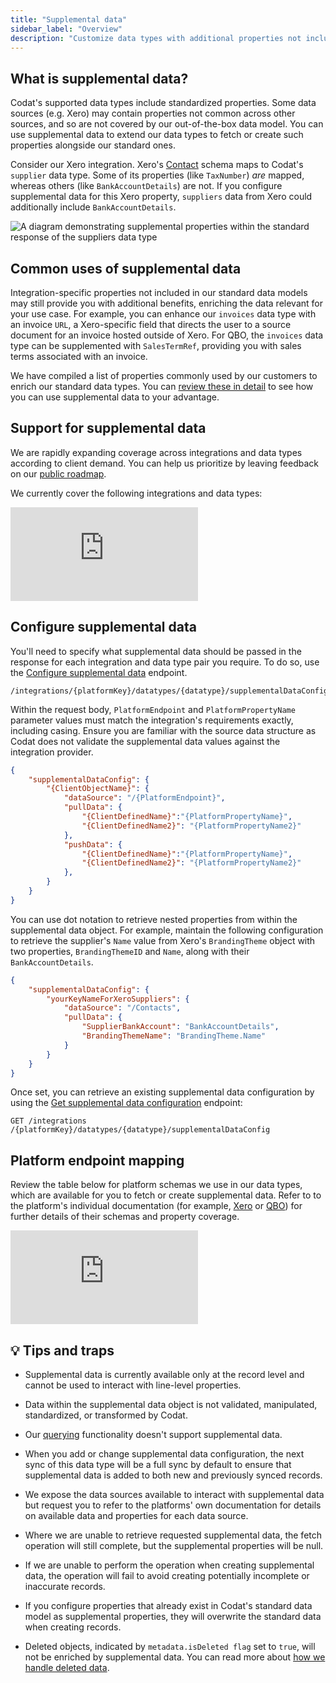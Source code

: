 ```yaml
---
title: "Supplemental data"
sidebar_label: "Overview"
description: "Customize data types with additional properties not included in Codat's out-of-the box data models"
---
```


## What is supplemental data?

Codat's supported data types include standardized properties. Some data sources (e.g. Xero) may contain properties not common across other sources, and so are not covered by our out-of-the-box data model. You can use supplemental data to extend our data types to fetch or create such properties alongside our standard ones. 


Consider our Xero integration. Xero's [Contact](https://developer.xero.com/documentation/api/accounting/contacts) schema maps to Codat's `supplier` data type. Some of its properties (like `TaxNumber`) *are* mapped, whereas others (like `BankAccountDetails`) are not. If you configure supplemental data for this Xero property, `suppliers` data from Xero could additionally include `BankAccountDetails`.

![A diagram demonstrating supplemental properties within the standard response of the suppliers data type](/img/use-the-api/supplemental-data.png)

## Common uses of supplemental data

Integration-specific properties not included in our standard data models may still provide you with additional benefits, enriching the data relevant for your use case. For example, you can enhance our `invoices` data type with an invoice `URL`, a Xero-specific field that directs the user to a source document for an invoice hosted outside of Xero. For QBO, the `invoices` data type can be supplemented with `SalesTermRef`, providing you with sales terms associated with an invoice.

We have compiled a list of properties commonly used by our customers to enrich our standard data types. You can [review these in detail](/using-the-api/supplemental-data/usecases) to see how you can use supplemental data to your advantage.

## Support for supplemental data

We are rapidly expanding coverage across integrations and data types according to client demand. You can help us prioritize by leaving feedback on our [public roadmap](https://portal.productboard.com/codat/7-public-product-roadmap/tabs/46-accounting-api/submit-idea).

We currently cover the following integrations and data types:
 
<iframe
  src="https://docs.google.com/spreadsheets/d/e/2PACX-1vToBP6lQMT_MrB8L5e_61w2LrmpoJPAVhxCVqCuoSpWgb6ga2hUXZHlLSdCr9jY_He1b-uYaDAnH6DV/pubhtml?widget=true&amp;headers=false"
  frameborder="0"
  style={{ top: 0, left: 0, width: "100%", height: "400px" }}
></iframe>

## Configure supplemental data

You'll need to specify what supplemental data should be passed in the response for each integration and data type pair you require. To do so, use the [Configure supplemental data](/platform-api#/operations/configure-supplemental-data) endpoint.

```http
/integrations/{platformKey}/datatypes/{datatype}/supplementalDataConfig
```

Within the request body, `PlatformEndpoint` and `PlatformPropertyName` parameter values must match the integration's requirements exactly, including casing. Ensure you are familiar with the source data structure as Codat does not validate the supplemental data values against the integration provider.

```json title="Supplemental data configuration request body"
{
    "supplementalDataConfig": {
        "{ClientObjectName}": {
            "dataSource": "/{PlatformEndpoint}",
            "pullData": {
                "{ClientDefinedName}":"{PlatformPropertyName}",
                "{ClientDefinedName2}": "{PlatformPropertyName2}"
            },
            "pushData": {
                "{ClientDefinedName}":"{PlatformPropertyName}",
                "{ClientDefinedName2}": "{PlatformPropertyName2}"
            },
        }
    }
}
```
You can use dot notation to retrieve nested properties from within the supplemental data object. For example, maintain the following configuration to retrieve the supplier's `Name` value from Xero's `BrandingTheme` object with two properties, `BrandingThemeID` and `Name`, along with their `BankAccountDetails`.

```json title="Supplemental data configuration with dot notation"
{
    "supplementalDataConfig": {
        "yourKeyNameForXeroSuppliers": {
            "dataSource": "/Contacts",
            "pullData": {
                "SupplierBankAccount": "BankAccountDetails",
                "BrandingThemeName": "BrandingTheme.Name"
            }
        }
    }
}
```

Once set, you can retrieve an existing supplemental data configuration by using the [Get supplemental data configuration](/platform-api#/operations/get-supplemental-data-configuration) endpoint:

```http
GET /integrations​/{platformKey}/datatypes/{datatype}/supplementalDataConfig
```

## Platform endpoint mapping

Review the table below for platform schemas we use in our data types, which are available for you to fetch or create supplemental data. Refer to to the platform's individual documentation (for example, [Xero](https://developer.xero.com/documentation/api/accounting/overview) or [QBO](https://developer.intuit.com/app/developer/qbo/docs/api/accounting/most-commonly-used/account)) for further details of their schemas and property coverage.

<iframe
  src="https://docs.google.com/spreadsheets/d/e/2PACX-1vQIOf4fqpv6L2Phe3iz5nLMPDdBVaAuI3La5dTMTn58TZq_6395WtUsUq7s7jAbeq2vwuseiCzu5DZG/pubhtml?widget=true&amp;headers=false"
  frameborder="0"
  style={{ top: 0, left: 0, width: "100%", height: "400px" }}
></iframe>

## 💡 Tips and traps

- Supplemental data is currently available only at the record level and cannot be used to interact with line-level properties. 

- Data within the supplemental data object is not validated, manipulated, standardized, or transformed by Codat. 

- Our [querying](/using-the-api/querying) functionality doesn't support supplemental data.

- When you add or change supplemental data configuration, the next sync of this data type will be a full sync by default to ensure that supplemental data is added to both new and previously synced records.

- We expose the data sources available to interact with supplemental data but request you to refer to the platforms' own documentation for details on available data and properties for each data source.

- Where we are unable to retrieve requested supplemental data, the fetch operation will still complete, but the supplemental properties will be null.

- If we are unable to perform the operation when creating supplemental data, the operation will fail to avoid creating potentially incomplete or inaccurate records.

- If you configure properties that already exist in Codat's standard data model as supplemental properties, they will overwrite the standard data when creating records.


- Deleted objects, indicated by `metadata.isDeleted flag` set to `true`, will not be enriched by supplemental data.  You can read more about [how we handle deleted data](https://docs.codat.io/updates/230411-deletion-of-data#additional-information). 
